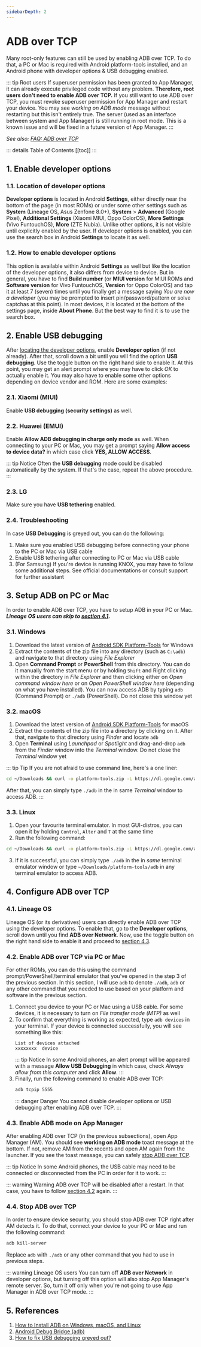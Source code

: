 ```yaml
---
sidebarDepth: 2
---
```

# ADB over TCP

Many root-only features can still be used by enabling ADB over TCP. To do that, a PC or Mac is required with Android platform-tools installed, and an Android phone with developer options & USB debugging enabled.

::: tip Root users
If superuser permission has been granted to App Manager, it can already execute privileged code without any problem. **Therefore, root users don't need to enable ADB over TCP.** If you still want to use ADB over TCP, you must revoke superuser permission for App Manager and restart your device. You may see _working on ADB mode_ message without restarting but this isn't entirely true. The server (used as an interface between system and App Manager) is still running in root mode. This is a known issue and will be fixed in a future version of App Manager.
:::

_See also: [FAQ: ADB over TCP][faq_aot]_

::: details Table of Contents
[[toc]]
:::

## 1. Enable developer options

### 1.1. Location of developer options
**Developer options** is located in Android **Settings**, either directly near the bottom of the page (in most ROMs) or under some other settings such as **System** (Lineage OS, Asus Zenfone 8.0+), **System** > **Advanced** (Google Pixel), **Additional Settings** (Xiaomi MIUI, Oppo ColorOS), **More Settings** (Vivo FuntouchOS), **More** (ZTE Nubia). Unlike other options, it is not visible until explicitly enabled by the user. If developer options is enabled, you can use the search box in Android **Settings** to locate it as well.

### 1.2. How to enable developer options
This option is available within Android **Settings** as well but like the location of the developer options, it also differs from device to device. But in general, you have to find **Build number** (or **MIUI version** for MIUI ROMs and **Software version** for Vivo FuntouchOS, **Version** for Oppo ColorOS) and tap it at least 7 (seven) times until you finally get a message saying _You are now a developer_ (you may be prompted to insert pin/password/pattern or solve captchas at this point). In most devices, it is located at the bottom of the settings page, inside **About Phone**. But the best way to find it is to use the search box.

## 2. Enable USB debugging
After [locating the developer options](#_1-1-location-of-developer-options), enable **Developer option** (if not already). After that, scroll down a bit until you will find the option **USB debugging**. Use the toggle button on the right hand side to enable it. At this point, you may get an alert prompt where you may have to click _OK_ to actually enable it. You may also have to enable some other options depending on device vendor and ROM. Here are some examples:

### 2.1. Xiaomi (MIUI)
Enable **USB debugging (security settings)** as well. 

### 2.2. Huawei (EMUI)
Enable **Allow ADB debugging in charge only mode** as well. When connecting to your PC or Mac, you may get a prompt saying **Allow access to device data?** in which case click **YES, ALLOW ACCESS**.

::: tip Notice
Often the **USB debugging** mode could be disabled automatically by the system. If that's the case, repeat the above procedure.
:::

### 2.3. LG
Make sure you have **USB tethering** enabled.

### 2.4. Troubleshooting
In case **USB Debugging** is greyed out, you can do the following:
1. Make sure you enabled USB debugging before connecting your phone to the PC or Mac via USB cable
2. Enable USB tethering after connecting to PC or Mac via USB cable
3. (For Samsung) If you're device is running KNOX, you may have to follow some additional steps. See official documentations or consult support for further assistant 


## 3. Setup ADB on PC or Mac
In order to enable ADB over TCP, you have to setup ADB in your PC or Mac. **_Lineage OS users can skip to [section 4.1](#_4-1-lineage-os)._**

### 3.1. Windows
1. Download the latest version of [Android SDK Platform-Tools][sdk_pt_win] for Windows
2. Extract the contents of the zip file into any directory (such as `C:\adb`) and navigate to that directory using _File Explorer_
3. Open **Command Prompt** or **PowerShell** from this directory. You can do it manually from the start menu or by holding `Shift` and Right clicking within the directory in _File Explorer_ and then clicking either on _Open command window here_ or on _Open PowerShell window here_ (depending on what you have installed). You can now access ADB by typing `adb` (Command Prompt) or `./adb` (PowerShell). Do not close this window yet

### 3.2. macOS
1. Download the latest version of [Android SDK Platform-Tools][sdk_pt_mac] for macOS
2. Extract the contents of the zip file into a directory by clicking on it. After that, navigate to that directory using _Finder_ and locate `adb`
3. Open **Terminal** using _Launchpad_ or _Spotlight_ and drag-and-drop `adb` from the _Finder_ window into the _Terminal_ window. Do not close the _Terminal_ window yet

::: tip Tip
If you are not afraid to use command line, here's a one liner:
```sh
cd ~/Downloads && curl -o platform-tools.zip -L https://dl.google.com/android/repository/platform-tools-latest-darwin.zip && unzip platform-tools.zip && rm platform-tools.zip && cd platform-tools
```
After that, you can simply type `./adb` in the in same _Terminal_ window to access ADB.
:::

### 3.3. Linux
1. Open your favourite terminal emulator. In most GUI-distros, you can open it by holding `Control`, `Alter` and `T` at the same time 
2. Run the following command:
```sh
cd ~/Downloads && curl -o platform-tools.zip -L https://dl.google.com/android/repository/platform-tools-latest-linux.zip && unzip platform-tools.zip && rm platform-tools.zip && cd platform-tools
```
3. If it is successful, you can simply type `./adb` in the in _same_ terminal emulator window or type `~/Downloads/platform-tools/adb` in any terminal emulator to access ADB.

## 4. Configure ADB over TCP

### 4.1. Lineage OS
Lineage OS (or its derivatives) users can directly enable ADB over TCP using the developer options. To enable that, go to the **Developer options**, scroll down until you find **ADB over Network**. Now, use the toggle button on the right hand side to enable it and proceed to [section 4.3](#_4-3-enable-adb-mode-on-app-manager).

### 4.2. Enable ADB over TCP via PC or Mac
For other ROMs, you can do this using the command prompt/PowerShell/terminal emulator that you've opened in the step 3 of the previous section. In this section, I will use `adb` to denote `./adb`, `adb` or any other command that you needed to use based on your platform and software in the previous section.
1. Connect you device to your PC or Mac using a USB cable. For some devices, it is necessary to turn on _File transfer mode (MTP)_ as well
2. To confirm that everything is working as expected, type `adb devices` in your terminal. If your device is connected successfully, you will see something like this:
    ```
    List of devices attached
    xxxxxxxx  device
    ```
    ::: tip Notice
    In some Android phones, an alert prompt will be appeared with a message **Allow USB Debugging** in which case, check _Always allow from this computer_ and click **Allow**.
    :::
3. Finally, run the following command to enable ADB over TCP:
    ``` sh
    adb tcpip 5555
    ```
    ::: danger Danger
    You cannot disable developer options or USB debugging after enabling ADB over TCP. 
    :::

### 4.3. Enable ADB mode on App Manager
After enabling ADB over TCP (in the previous subsections), open App Manager (AM). You should see **working on ADB mode** toast message at the bottom. If not, remove AM from the recents and open AM again from the launcher. If you see the toast message, you can safely [stop ADB over TCP](#_4-4-stop-adb-over-tcp).

::: tip Notice
In some Android phones, the USB cable may need to be connected or disconnected from the PC in order for it to work.
:::

::: warning Warning
ADB over TCP will be disabled after a restart. In that case, you have to follow [section 4.2](#_4-2-enable-adb-over-tcp-via-pc-or-mac) again.
:::

### 4.4. Stop ADB over TCP
In order to ensure device security, you should stop ADB over TCP right after AM detects it. To do that, connect your device to your PC or Mac and run the following command:
```sh
adb kill-server
```
Replace `adb` with `./adb` or any other command that you had to use in previous steps.

::: warning Lineage OS users
You can turn off **ADB over Network** in developer options, but turning off this option will also stop App Manager's remote server. So, turn it off only when you're not going to use App Manager in ADB over TCP mode.
:::

## 5. References
1. [How to Install ADB on Windows, macOS, and Linux](https://www.xda-developers.com/install-adb-windows-macos-linux)
2. [Android Debug Bridge (adb)](https://developer.android.com/studio/command-line/adb)
3. [How to fix USB debugging greyed out?](https://www.syncios.com/android/fix-usb-debugging-grey-out.html)

[faq_aot]: ../faq/adb.md
[sdk_pt_win]: https://dl.google.com/android/repository/platform-tools-latest-windows.zip
[sdk_pt_mac]: https://dl.google.com/android/repository/platform-tools-latest-darwin.zip
